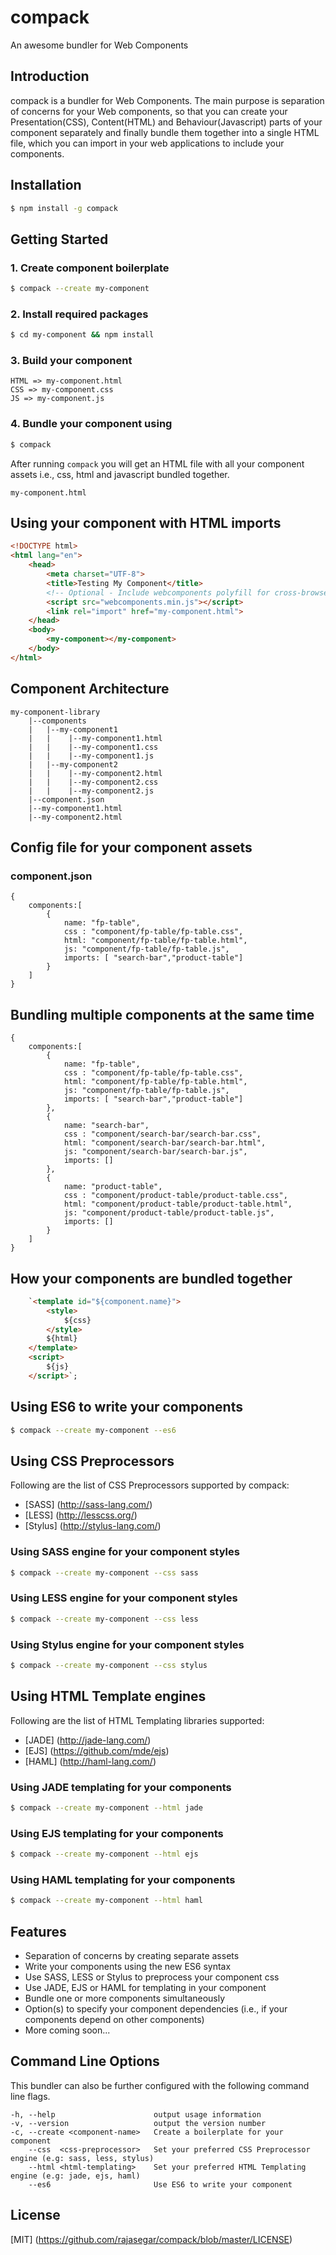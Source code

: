 # compack
An awesome bundler for Web Components

## Introduction
compack is a bundler for Web Components. The main purpose is separation of concerns for your Web components, so
that you can create your Presentation(CSS), Content(HTML) and Behaviour(Javascript) parts of your component separately and finally
bundle them together into a single HTML file, which you can import in your web applications to include your
components.


## Installation
```sh
$ npm install -g compack
```

## Getting Started
### 1. Create component boilerplate
```sh
$ compack --create my-component
```

### 2. Install required packages
```sh
$ cd my-component && npm install
```

### 3. Build your component
```
HTML => my-component.html
CSS => my-component.css
JS => my-component.js
```

### 4. Bundle your component using
```sh
$ compack
```

After running `compack` you will get an HTML file with all your component assets i.e., css, html and javascript bundled together.
```
my-component.html
```

## Using your component with HTML imports
```html
<!DOCTYPE html>
<html lang="en">
    <head>
        <meta charset="UTF-8">
        <title>Testing My Component</title>
        <!-- Optional - Include webcomponents polyfill for cross-browser support -->
        <script src="webcomponents.min.js"></script>
        <link rel="import" href="my-component.html">
    </head>
    <body>
        <my-component></my-component>
    </body>
</html>
```
 

## Component Architecture
```
my-component-library
    |--components
    |   |--my-component1
    |   |    |--my-component1.html
    |   |    |--my-component1.css
    |   |    |--my-component1.js
    |   |--my-component2
    |   |    |--my-component2.html
    |   |    |--my-component2.css
    |   |    |--my-component2.js
    |--component.json
    |--my-component1.html
    |--my-component2.html
```

    

## Config file for your component assets
### component.json
```
{
    components:[
        {
            name: "fp-table",
            css : "component/fp-table/fp-table.css",
            html: "component/fp-table/fp-table.html",
            js: "component/fp-table/fp-table.js",
            imports: [ "search-bar","product-table"]
        }
    ]
}
```

## Bundling multiple components at the same time
```
{
    components:[
        {
            name: "fp-table",
            css : "component/fp-table/fp-table.css",
            html: "component/fp-table/fp-table.html",
            js: "component/fp-table/fp-table.js",
            imports: [ "search-bar","product-table"]
        },
        {
            name: "search-bar",
            css : "component/search-bar/search-bar.css",
            html: "component/search-bar/search-bar.html",
            js: "component/search-bar/search-bar.js",
            imports: []
        },
        {
            name: "product-table",
            css : "component/product-table/product-table.css",
            html: "component/product-table/product-table.html",
            js: "component/product-table/product-table.js",
            imports: []
        }
    ]
}
```

## How your components are bundled together
```html
    `<template id="${component.name}">
        <style>
            ${css}
        </style>
        ${html}
    </template>
    <script>
        ${js}
    </script>`;
```

## Using ES6 to write your components
```sh
$ compack --create my-component --es6
```

## Using CSS Preprocessors
Following are the list of CSS Preprocessors supported by compack:
* [SASS] (http://sass-lang.com/)
* [LESS] (http://lesscss.org/)
* [Stylus] (http://stylus-lang.com/)

### Using SASS engine for your component styles
```sh
$ compack --create my-component --css sass
```


### Using LESS engine for your component styles
```sh
$ compack --create my-component --css less
```


### Using Stylus engine for your component styles
```sh
$ compack --create my-component --css stylus
```

## Using HTML Template engines
Following are the list of HTML Templating libraries supported:
* [JADE] (http://jade-lang.com/)
* [EJS] (https://github.com/mde/ejs)
* [HAML] (http://haml-lang.com/)

### Using JADE templating for your components
```sh
$ compack --create my-component --html jade
```

### Using EJS templating for your components
```sh
$ compack --create my-component --html ejs
```

### Using HAML templating for your components
```sh
$ compack --create my-component --html haml
```


## Features
* Separation of concerns by creating separate assets
* Write your components using the new ES6 syntax
* Use SASS, LESS or Stylus to preprocess your component css
* Use JADE, EJS or HAML for templating in your component
* Bundle one or more components simultaneously
* Option(s) to specify your component dependencies (i.e., if your components depend on other components)
* More coming soon...

## Command Line Options
This bundler can also be further configured with the following command line flags.
```
-h, --help                      output usage information
-v, --version                   output the version number
-c, --create <component-name>   Create a boilerplate for your component
    --css  <css-preprocessor>   Set your preferred CSS Preprocessor engine (e.g: sass, less, stylus)
    --html <html-templating>    Set your preferred HTML Templating engine (e.g: jade, ejs, haml)
    --es6                       Use ES6 to write your component
```

## License
[MIT] (https://github.com/rajasegar/compack/blob/master/LICENSE)


